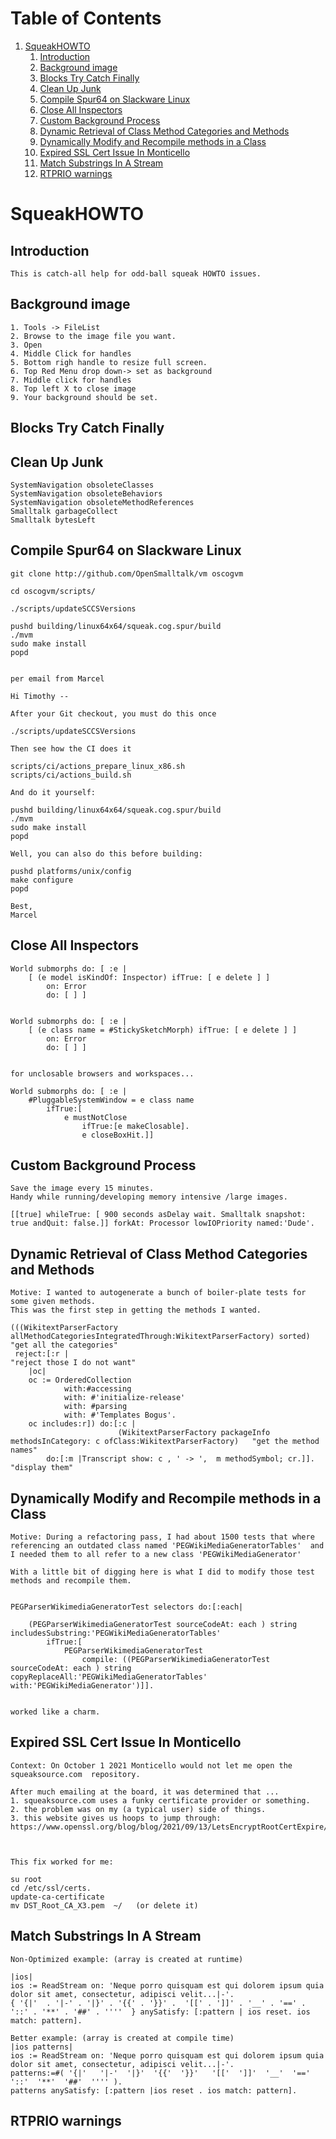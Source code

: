 # Table of Contents1.  [SqueakHOWTO](#org4b1f46f)    1.  [Introduction](#org3f3a28a)    2.  [Background image](#org9bd773f)    3.  [Blocks Try Catch Finally](#org17cc43b)    4.  [Clean Up Junk](#orgb65c364)    5.  [Compile Spur64 on Slackware Linux](#orge77150a)    6.  [Close All Inspectors](#org8a4089d)    7.  [Custom Background Process](#orgc4c04d5)    8.  [Dynamic Retrieval of Class Method Categories and Methods](#org1827b75)    9.  [Dynamically Modify and Recompile methods in a Class](#org79b81aa)    10. [Expired SSL Cert Issue In Monticello](#org4aa0466)    11. [Match Substrings In A Stream](#orge735685)    12. [RTPRIO warnings](#orgbded8f7)<a id="org4b1f46f"></a># SqueakHOWTO<a id="org3f3a28a"></a>## Introduction    This is catch-all help for odd-ball squeak HOWTO issues.<a id="org9bd773f"></a>## Background image        1. Tools -> FileList    2. Browse to the image file you want.    3. Open    4. Middle Click for handles    5. Bottom righ handle to resize full screen.    6. Top Red Menu drop down-> set as background    7. Middle click for handles    8. Top left X to close image    9. Your background should be set.<a id="org17cc43b"></a>## Blocks Try Catch Finally<a id="orgb65c364"></a>## Clean Up Junk    SystemNavigation obsoleteClasses    SystemNavigation obsoleteBehaviors    SystemNavigation obsoleteMethodReferences    Smalltalk garbageCollect    Smalltalk bytesLeft <a id="orge77150a"></a>## Compile Spur64 on Slackware Linux    git clone http://github.com/OpenSmalltalk/vm oscogvm        cd oscogvm/scripts/        ./scripts/updateSCCSVersions        pushd building/linux64x64/squeak.cog.spur/build    ./mvm    sudo make install    popd            per email from Marcel        Hi Timothy --        After your Git checkout, you must do this once        ./scripts/updateSCCSVersions        Then see how the CI does it        scripts/ci/actions_prepare_linux_x86.sh    scripts/ci/actions_build.sh        And do it yourself:        pushd building/linux64x64/squeak.cog.spur/build    ./mvm    sudo make install    popd        Well, you can also do this before building:        pushd platforms/unix/config    make configure    popd        Best,    Marcel<a id="org8a4089d"></a>## Close All Inspectors    World submorphs do: [ :e |          [ (e model isKindOf: Inspector) ifTrue: [ e delete ] ]             on: Error             do: [ ] ]            World submorphs do: [ :e |          [ (e class name = #StickySketchMorph) ifTrue: [ e delete ] ]             on: Error             do: [ ] ]            for unclosable browsers and workspaces...        World submorphs do: [ :e |      	#PluggableSystemWindow = e class name    		ifTrue:[	    			e mustNotClose    				ifTrue:[e makeClosable].    				e closeBoxHit.]]<a id="orgc4c04d5"></a>## Custom Background Process    Save the image every 15 minutes.    Handy while running/developing memory intensive /large images.        [[true] whileTrue: [ 900 seconds asDelay wait. Smalltalk snapshot: true andQuit: false.]] forkAt: Processor lowIOPriority named:'Dude'.<a id="org1827b75"></a>## Dynamic Retrieval of Class Method Categories and Methods        Motive: I wanted to autogenerate a bunch of boiler-plate tests for some given methods.    This was the first step in getting the methods I wanted.        (((WikitextParserFactory allMethodCategoriesIntegratedThrough:WikitextParserFactory) sorted)  "get all the categories"     reject:[:r |                                                                                 "reject those I do not want"    	|oc|    	oc := OrderedCollection    			with:#accessing    			with: #'initialize-release'    			with: #parsing    			with: #'Templates Bogus'.    	oc includes:r]) do:[:c |     	                    (WikitextParserFactory packageInfo methodsInCategory: c ofClass:WikitextParserFactory)   "get the method names"    		do:[:m |Transcript show: c , ' -> ',  m methodSymbol; cr.]].                                         "display them"<a id="org79b81aa"></a>## Dynamically Modify and Recompile methods in a Class        Motive: During a refactoring pass, I had about 1500 tests that where referencing an outdated class named 'PEGWikiMediaGeneratorTables'  and I needed them to all refer to a new class 'PEGWikiMediaGenerator'        With a little bit of digging here is what I did to modify those test methods and recompile them.            PEGParserWikimediaGeneratorTest selectors do:[:each|         	(PEGParserWikimediaGeneratorTest sourceCodeAt: each ) string includesSubstring:'PEGWikiMediaGeneratorTables'    		ifTrue:[    			PEGParserWikimediaGeneratorTest     				compile: ((PEGParserWikimediaGeneratorTest sourceCodeAt: each ) string copyReplaceAll:'PEGWikiMediaGeneratorTables' with:'PEGWikiMediaGenerator')]].            worked like a charm.<a id="org4aa0466"></a>## Expired SSL Cert Issue In Monticello        Context: On October 1 2021 Monticello would not let me open the squeaksource.com  repository.        After much emailing at the board, it was determined that ...    1. squeaksource.com uses a funky certificate provider or something.    2. the problem was on my (a typical user) side of things.    3. this website gives us hoops to jump through:  https://www.openssl.org/blog/blog/2021/09/13/LetsEncryptRootCertExpire/                This fix worked for me:        su root    cd /etc/ssl/certs.    update-ca-certificate    mv DST_Root_CA_X3.pem  ~/   (or delete it)<a id="orge735685"></a>## Match Substrings In A Stream    Non-Optimized example: (array is created at runtime)        |ios|    ios := ReadStream on: 'Neque porro quisquam est qui dolorem ipsum quia dolor sit amet, consectetur, adipisci velit...|-'.    { '{|'  . '|-' . '|}' . '{{' . '}}' .  '[[' . ']]' . '__' . '==' . '::' . '**' . '##' . ''''  } anySatisfy: [:pattern | ios reset. ios match: pattern].        Better example: (array is created at compile time)    |ios patterns|    ios := ReadStream on: 'Neque porro quisquam est qui dolorem ipsum quia dolor sit amet, consectetur, adipisci velit...|-'.    patterns:=#( '{|'   '|-'  '|}'  '{{'  '}}'   '[['  ']]'  '__'  '=='  '::'  '**'  '##'  '''' ).    patterns anySatisfy: [:pattern |ios reset . ios match: pattern].<a id="orgbded8f7"></a>## RTPRIO warnings